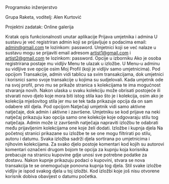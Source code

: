 Programsko inženjerstvo

Grupa Raketa, voditelj: Alen Kurtović

Projektni zadatak: Online galerija

Kratak opis funkcionalnosti unutar aplikacije
Prijava umjetnika i admina
U sustavu je već registriran admin koji se prijavljuje s podacima email: admin@gmail.com te lozinkom: password. Umjetnici koji se već nalaze u sustavu mogu se prijaviti email adresom artist1@gmail.com i artist2@gmail.com te lozinkom: password. 
Opcije u izborniku
Ako je osoba registrirana postaje mu vidljiv Menu te ulazak u izložbe. U Menu-u adminu su vidljive sve opcije osim Moj Profil (koji je vidljiv samo umjetnicima). Pod opcijom Transakcije, admin vidi tablicu sa svim transakcijama, dok umjetnici i korisnici samo svoje transakcije u kojima su sudjelovali. Kada umjetnik ode na svoj profil, prvo mu se prikaže stranica s kolekcijama te ima mogućnost stvaranja novih. Nakon ulaska u svaku kolekciju može obrisati postojeće ili stvarati novo djelo koje mora biti istog stila kao što je i kolekcija, osim ako je kolekcija mješovitog stila jer mu se tek tada prikazuje opcija da on sam odabere stil djela. Pod opcijom Natječaji umjetnik vidi samo aktivne natječaje, dok admin i aktivne i završene. Umjetniku se kod prijave na neki natječaj prikazuju kao opcija samo one kolekcije koje odgovaraju stilu tog natječaja. Admin može iz završenih natječaja napraviti izložbu te odabrati među prijavljenim kolekcijama one koje želi dodati. 
Izložbe i kupnja djela
Na početnoj stranici prikazane su izložbe te se one mogu filtrirati po stilu, autoru i datumu. Svaka izložba sadrži djela sortirana po umjetnicima i njihovim kolekcijama. Za svako djelo postoje komentari kod kojih su autorovi komentari označeni drugom bojom te opcija za kupnju koja korisnika prebacuje na stranicu kupovine gdje unosi sve potrebne podatke za dostavu. Nakon kupnje prikazuju podaci o kupovini, stvara se nova transakcija te se onemogućuje ponovna kupnja tog djela. Stil svake izložbe vidljiv je ispod svakog djela u toj izložbi. Kod izložbi koje još nisu otvorene korisnik dobiva obavijest o datumu početka.
